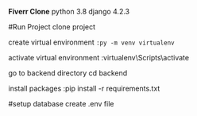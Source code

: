 **Fiverr Clone**
python 3.8
django 4.2.3

#Run Project
clone project

create virtual environment
```:py -m venv virtualenv```

activate virtual environment
:virtualenv\Scripts\activate

go to backend directory
cd backend

install packages
:pip install -r requirements.txt

#setup database
create .env file

